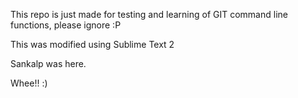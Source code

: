 This repo is just made for testing and learning of GIT command line functions, please ignore :P


This was modified using Sublime Text 2


Sankalp was here.


Whee!! :)
